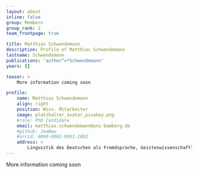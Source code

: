 ```yaml
---
layout: about
inline: false
group: Members
group_rank: 2
team_frontpage: true

title: Matthias Schwendemann
description: Profile of Matthias Schwendemann
lastname: Schwendemann
publications: 'author^=*Schwendemann'
years: []

teaser: >
    More information coming soon

profile:
    name: Matthias Schwendemann
    align: right
    position: Wiss. Mitarbeiter
    image: platzhalter_avatar_pixabay.png
    #role: PhD Candidate
    email: matthias.schwendemann@uni-bamberg.de
    #github: JeaBew
    #orcid: 0000-0002-9091-2892
    address: >
        Linguistik des Deutschen als Fremdsprache, Geisteswissenschaftliches Zentrum, Beethovenstraße 15, Raum 1007, 04107 Leipzig
---
```


More information coming soon
